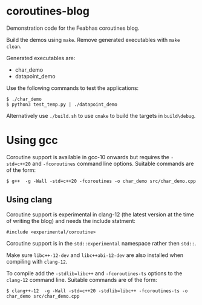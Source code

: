 # coroutines-blog

Demonstration code for the Feabhas coroutines blog.

Build the demos using `make`. Remove generated executables with `make clean`.

Generated executables are:
   * char_demo 
   * datapoint_demo 

Use the following commands to test the applications:

```
$ ./char_demo
$ python3 test_temp.py | ./datapoint_demo
```

Alternatively use `./build.sh` to use `cmake` to build the targets in `build\debug`.

# Using gcc

Coroutine support is available in gcc-10 onwards but requires the 
`-std=c++20` and  `-fcoroutines` command line options. Suitable commands are
of the form:

```
$ g++  -g -Wall -std=c++20 -fcoroutines -o char_demo src/char_demo.cpp
```

## Using clang

Coroutine support is experimental in clang-12 (the latest version at the time
of writing the blog) and needs the include statment:

```
#include <experimental/coroutine>
```

Coroutine support is in the `std::experimental` namespace rather then `std::`.

Make sure `libc++-12-dev` and `libc++abi-12-dev` are 
also installed when compiling with `clang-12`.

To compile add the `-stdlib=libc++` and  `-fcoroutines-ts` options to the 
`clang-12` command line. Suitable commands are of the form:

```
$ clang++-12  -g -Wall -std=c++20 -stdlib=libc++ -fcoroutines-ts -o char_demo src/char_demo.cpp
```
